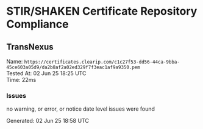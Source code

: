 # STIR/SHAKEN Certificate Repository Compliance

## TransNexus

Name: `https://certificates.clearip.com/c1c27f53-dd56-44ca-9bba-45ce603a05d9/da2b8af2a02ed329f7f3eac1af9a9350.pem`\
Tested At: 02 Jun 25 18:25 UTC\
Time: 22ms

### Issues

no warning, or error, or notice date level issues were found

Generated: 02 Jun 25 18:58 UTC